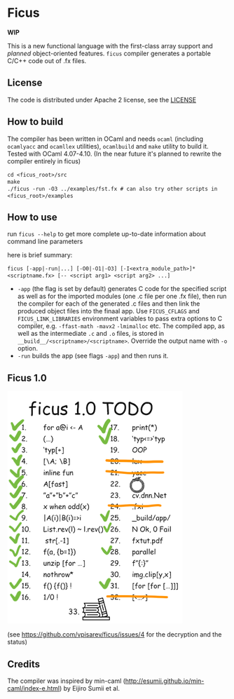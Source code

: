 # Ficus

**WIP**

This is a new functional language with the first-class array support
and _planned_ object-oriented features. `ficus` compiler generates
a portable C/C++ code out of .fx files.

## License

The code is distributed under Apache 2 license, see the [LICENSE](LICENSE)

## How to build

The compiler has been written in OCaml and needs `ocaml`
(including `ocamlyacc` and `ocamllex` utilities),
`ocamlbuild` and `make` utility to build it.
Tested with OCaml 4.07-4.10.
(In the near future it's planned to rewrite the compiler entirely in ficus)

```
cd <ficus_root>/src
make
./ficus -run -O3 ../examples/fst.fx # can also try other scripts in <ficus_root>/examples
```

## How to use

run `ficus --help` to get more complete up-to-date information about command line parameters

here is brief summary:
```
ficus [-app|-run|...] [-O0|-O1|-O3] [-I<extra_module_path>]* <scriptname.fx> [-- <script arg1> <script arg2> ...]
```

* `-app` (the flag is set by default) generates C code for the specified script as well as for the imported modules (one .c file per one .fx file), then run the compiler for each of the generated .c files and then link the produced object files into the finaal app. Use `FICUS_CFLAGS` and `FICUS_LINK_LIBRARIES` environment variables to pass extra options to C compiler, e.g. `-ffast-math -mavx2` `-lmimalloc` etc. The compiled app, as well as the intermediate `.c` and `.o` files, is stored in `__build__/<scriptname>/<scriptname>`. Override the output name with `-o` option.
* `-run` builds the app (see flags `-app`) and then runs it.

## Ficus 1.0

![TODO](/doc/ficus1.0.png)

(see https://github.com/vpisarev/ficus/issues/4 for the decryption and the status)

## Credits

The compiler was inspired by min-caml
(http://esumii.github.io/min-caml/index-e.html) by Eijiro Sumii et al.
